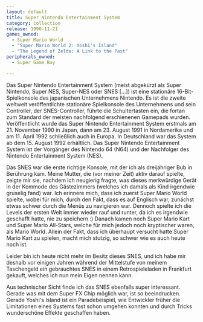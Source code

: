 ```yaml
---
layout: default
title: Super Nintendo Entertainment System
category: collection
release: 1990-11-21
games_owned:
  - Super Mario World
  - "Super Mario World 2: Yoshi's Island"
  - "The Legend of Zelda: A Link to the Past"
peripherals_owned:
  - Super Game Boy

---
```


Das Super Nintendo Entertainment System (meist abgekürzt als Super Nintendo, Super NES, Super-NES oder SNES \[...]) ist
eine stationäre 16-Bit-Spielkonsole des
japanischen Unternehmens Nintendo. Es ist die zweite weltweit veröffentlichte stationäre Spielkonsole des Unternehmens
und sein Controller, der SNES-Controller, führte die Schultertasten ein, die fortan zum Standard der meisten nachfolgend
erschienenen Gamepads wurden. Veröffentlicht wurde das Super Nintendo Entertainment System erstmals am 21.
November 1990 in Japan, dann am 23. August 1991 in Nordamerika und am 11. April 1992 schließlich auch in Europa. In
Deutschland war das System ab dem 15. August 1992 erhältlich. Das Super Nintendo Entertainment System ist der Vorgänger
des Nintendo 64 (N64) und der Nachfolger des Nintendo Entertainment System (NES).
<!--more-->

Das SNES war die erste richtige Konsole, mit der ich als dreijähriger Bub in Berührung kam. Meine Mutter, die (vor
meiner Zeit) aktiv darauf spielte, zeigte mir sie, nachdem ich neugierig fragte, was dieses merkwürdige Gerät in der
Kommode des Gästezimmers (welches ich damals als Kind irgendwie gruselig fand) war. Ich erinnere mich, dass ich zuerst
Super Mario World spielte, wobei für mich, durch den Fakt, dass es auf Englisch war, zunächst etwas schwer durch die
Menüs zu navigieren war. Dennoch spielte ich die Levels der ersten Welt immer wieder rauf und runter, da ich es
irgendwie geschafft hatte, nie zu speichern :) Danach kamen noch Super Mario Kart und Super Mario All-Stars, welche für
mich jedoch noch kryptischer waren, als Mario World. Allein der Fakt, dass ich überhaupt versucht hatte Super Mario Kart
zu spielen, macht mich stutzig, so schwer wie es auch heute noch ist.

Leider bin ich heute nicht mehr im Besitz dieses SNES, und ich habe mir deshalb vor einigen Jahren während der
Mittelstufe von meinem Taschengeld ein gebrauchtes SNES in einem Retrospieleladen in Frankfurt gekauft, welches ich nun
mein Eigen nennen kann.

Aus technischer Sicht finde ich das SNES ebenfalls super interessant. Gerade was mit dem Super FX Chip möglich war, ist
so beeindrucken. Gerade Yoshi's Island ist ein Paradebeispiel, wie Entwickler früher die Limitationen eines Systems fast
schon umgehen konnten und durch Tricks wunderschöne Effekte geschaffen haben. 